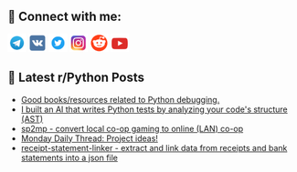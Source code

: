 ## 🔎 Connect with me:
[<img src="https://github.com/bullbesh/bullbesh/blob/main/images/Telegram.png" width="32" height="32" />](https://t.me/bullbesh)
[<img src="https://github.com/bullbesh/bullbesh/blob/main/images/VK.png" width="32" height="32" />](https://vk.com/bullbesh)
[<img src="https://github.com/bullbesh/bullbesh/blob/main/images/Twitter.png" width="32" height="32" />](https://twitter.com/bullbesh1)
[<img src="https://github.com/bullbesh/bullbesh/blob/main/images/Instagram.png" width="32" height="32" />](https://www.instagram.com/bullbesh)
[<img src="https://github.com/bullbesh/bullbesh/blob/main/images/Reddit.png" width="32" height="32" />](https://www.reddit.com/user/bullbesh)
[<img src="https://github.com/bullbesh/bullbesh/blob/main/images/YouTube.png" width="32" height="32" />](https://www.youtube.com/channel/UCtfjRs6uzgq5mfm8S06WTcg)

## 📕 Latest r/Python Posts
<!-- BLOG-POST-LIST:START -->
- [Good books/resources related to Python debugging.](https://www.reddit.com/r/Python/comments/1mh316u/good_booksresources_related_to_python_debugging/)
- [I built an AI that writes Python tests by analyzing your code&#39;s structure &lpar;AST&rpar;](https://www.reddit.com/r/Python/comments/1mh0jy1/i_built_an_ai_that_writes_python_tests_by/)
- [sp2mp - convert local co-op gaming to online &lpar;LAN&rpar; co-op](https://www.reddit.com/r/Python/comments/1mgzwnn/sp2mp_convert_local_coop_gaming_to_online_lan_coop/)
- [Monday Daily Thread: Project ideas!](https://www.reddit.com/r/Python/comments/1mgylil/monday_daily_thread_project_ideas/)
- [receipt-statement-linker - extract and link data from receipts and bank statements into a json file](https://www.reddit.com/r/Python/comments/1mgw5uf/receiptstatementlinker_extract_and_link_data_from/)
<!-- BLOG-POST-LIST:END -->
